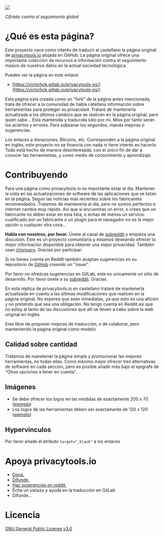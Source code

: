 [![](https://victorhck.gitlab.io/privacytools-es/img/layout/logo.png)](https://victorhck.gitlab.io/privacytools-es/)

_Cifrado contra el seguimiento global_

# ¿Qué es esta página?

Este proyecto nace como interés de traducir al castellano la página original de [privacytools.io](https://www.privacytools.io/) alojada en GitHub. La página original ofrece una importante colección de recursos e información contra el seguimiento masivo de nuestros datos en la actual sociedad tecnológica.

Puedes ver la página en este enlace:
* [https://victorhck.gitlab.io/privacytools-es/](https://victorhck.gitlab.io/privacytools-es/)

Esta página está creada como un "fork" de la página antes mencionada, trata de ofrecer a la comunidad de habla catellana información sobre herramientas para proteger su privacidad. Trataré de mantenerla actualizada a los últimos cambios que se realicen en la página original, pero quien sabe... Está mantenida y traducida sólo por mi. Míos por tanto serán los aciertos y errores. Para subsanar los segundos, manda mejoras o sugerencias.

Los enlaces a donaciones, Bitcoins, etc. Corresponden a la página original en inglés, este proyecto no se financia con nada ni tiene interés en hacerlo. Todo está hecho de manera desinteresada, con el único fin de dar a conocer las herramientas, y como medio de conocimiento y aprendizaje.

# Contribuyendo

Para una página como privacytools.io es importante estar al día. Mantener la vista en las actualizaciones de software de las aplicaciones que se listan en la página. Seguir las noticias más recientes sobre los fabricantes recomendados. Tratamos de mantenerla al día, pero no somos perfectos e internet cambia muy rápido. Así que si encuentras un error, o crees que un fabricante no deber estar en esta lista, o echas de menos un servicio cualificado por un fabricante o un plugin para el navegador no es la mejor opción o cualquier otra cosa...

**Habla con nosotros, por favor.** Únete al canal de [subreddit](https://www.reddit.com/r/privacytoolsIO/) y empieza una discusión. Este es un proyecto comunitario y estamos deseando ofrecer la mejor información disponible para obtener una mejor privacidad. También usan [/r/privacy](https://www.reddit.com/r/privacy). Gracias por participar.

Si no tienes cuenta en Reddit también aceptan sugerencias en su repositorio de [GitHub](https://github.com/privacytoolsIO/privacytools.io) creando un "issue".

Por favor no ofrezcas sugerencias en GitLab, este es unicamente un sitio de desarrollo. Por favor únete a su [subreddit](https://www.reddit.com/r/privacytoolsIO/). Gracias.

En esta réplica de privacytools.io en castellano trataré de mantenerla actualizada en cuanto a las últimas modificaciones que realicen en la página original. No esperes que sean inmediatas, ya que esto es una afición y no pretendo que sea una obligación. No tengo cuenta en Reddit así que no estoy al tanto de las discusiones que allí se lleven a cabo sobre la web original en inglés.

Eres libre de proponer mejoras de traducción, o de colaborar, pero manteniendo la página original como modelo.


## Calidad sobre cantidad

Tratamos de manetener la página simple y promocionar las mejores herramientas, no todas ellas. Como máximo mejor ofrecer tres alternativas de software en cada sección, pero es posible añadir más bajo el epígrafe de "Otras opciones a tener en cuenta".


## Imágenes

- Se debe ofrecer los logos en las medidas de exactamente 200 x 70 ([ejemplo](https://gitlab.com/victorhck/privacytools-es/blob/master/img/provider/AirVPN.gif))
- Los logos de las herramientas deben ser exactamente de 120 x 120 ([ejemplo](https://gitlab.com/victorhck/privacytools-es/blob/master/img/tools/ChatSecure.png))

## Hypervínculos

Por favor añade el atributo `target="_blank"` a los enlaces

# Apoya privacytools.io

- [Dona.](https://www.privacytools.io/donate.html)
- [Difunde.](https://www.privacytools.io/#participate)
- [Haz sugerencias en reddit.](https://www.reddit.com/r/privacytoolsIO/)
- Echa un vistazo y ayuda en la traducción en GitLab
- Difunde...

# Licencia
[GNU General Public License v3.0](http://www.gnu.org/licenses/gpl.txt)
